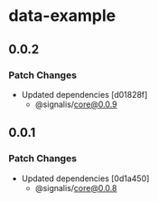 # data-example

## 0.0.2

### Patch Changes

- Updated dependencies [d01828f]
  - @signalis/core@0.0.9

## 0.0.1

### Patch Changes

- Updated dependencies [0d1a450]
  - @signalis/core@0.0.8

